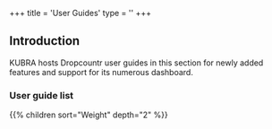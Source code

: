 +++
title = 'User Guides'
type = ''
+++

## Introduction ##

KUBRA hosts Dropcountr user guides in this section for newly added features and support for its numerous dashboard.

### User guide list ###

{{% children sort="Weight" depth="2" %}}

